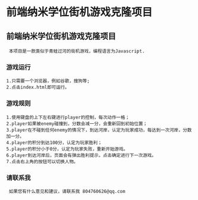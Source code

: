 
前端纳米学位街机游戏克隆项目
===============================
 ## 前端纳米学位街机游戏克隆项目
     本项目是一款类似于青蛙过河的街机游戏，编程语言为Javascript.
 ### 游戏运行
 	1.只需要一个浏览器，例如谷歌，搜狗等;
 	2.点击index.html即可运行。
 ### 游戏规则
 	1.使用键盘的上下左右键进行player的控制，每次动作一格；
 	2.player如果被enemy碰撞到，分数会减一分，会重新回到初始位置；
 	3.player在不碰到任何enemy的情况下，到达河岸，认定为玩家成功，每达到一次河岸，分数加一分。
 	4.player的积分到达100分，认定为玩家胜利；
 	5.player的积分小于0分，认定为玩家失败，重新开始游戏。
 	6.player到达河岸后，页面会有弹出胜利提示，点击确定进行下一次游戏。
 	7.点击右上角的按钮可以切换人物。

 ### 请联系我
     如果您有什么意见和建议，请联系我 804760626@qq.com
